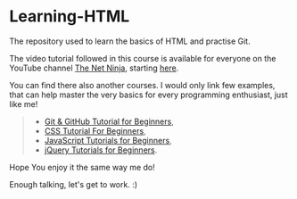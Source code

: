 # Learning-HTML
The repository used to learn the basics of HTML and practise Git.

The video tutorial followed in this course is available for everyone on the YouTube channel [The Net Ninja](https://www.youtube.com/channel/UCW5YeuERMmlnqo4oq8vwUpg "Just click"), starting [here](https://www.youtube.com/watch?v=Y1BlT4_c_SU&list=PL4cUxeGkcC9ibZ2TSBaGGNrgh4ZgYE6Cc "01 - HTML Introduction").

You can find there also another courses. I would only link few examples, that can help master the very basics for every programming enthusiast, just like me!


>- [Git & GitHub Tutorial for Beginners](https://www.youtube.com/playlist?list=PL4cUxeGkcC9goXbgTDQ0n_4TBzOO0ocPR),
>- [CSS Tutorial For Beginners](https://www.youtube.com/playlist?list=PL4cUxeGkcC9gQeDH6xYhmO-db2mhoTSrT),
>- [JavaScript Tutorials for Beginners](https://www.youtube.com/playlist?list=PL4cUxeGkcC9i9Ae2D9Ee1RvylH38dKuET),
>- [jQuery Tutorials for Beginners](https://www.youtube.com/playlist?list=PL4cUxeGkcC9hNUJ0j6ccnOAcJIPoTRpO4).

Hope You enjoy it the same way me do!

Enough talking, let's get to work. :)
